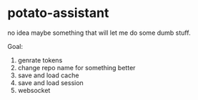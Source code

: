 # potato-assistant

no idea maybe something that will let me do some dumb stuff.


Goal:
1. genrate tokens
2. change repo name for something better
3. save and load cache
4. save and load session
5. websocket